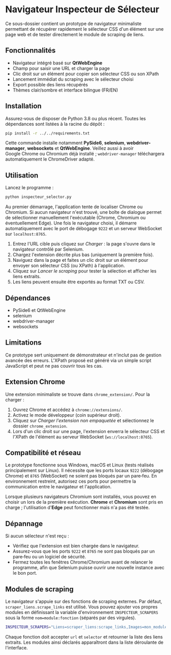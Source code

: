 # Navigateur Inspecteur de Sélecteur

Ce sous-dossier contient un prototype de navigateur minimaliste permettant de récupérer rapidement le sélecteur CSS d'un élément sur une page web et de tester directement le module de scraping de liens.

## Fonctionnalités

- Navigateur intégré basé sur **QtWebEngine**
- Champ pour saisir une URL et charger la page
- Clic droit sur un élément pour copier son sélecteur CSS ou son XPath
- Lancement immédiat du scraping avec le sélecteur choisi
- Export possible des liens récupérés
- Thèmes clair/sombre et interface bilingue (FR/EN)

## Installation

Assurez‑vous de disposer de Python 3.8 ou plus récent. Toutes les dépendances
sont listées à la racine du dépôt :

```bash
pip install -r ../../requirements.txt
```

Cette commande installe notamment **PySide6**, **selenium**,
**webdriver-manager**, **websockets** et **QtWebEngine**. Veillez aussi à avoir
Google Chrome ou Chromium déjà installé ; `webdriver-manager` téléchargera
automatiquement le ChromeDriver adapté.

## Utilisation

Lancez le programme :

```bash
python inspecteur_selector.py
```

Au premier démarrage, l'application tente de localiser Chrome ou Chromium.
Si aucun navigateur n'est trouvé, une boîte de dialogue permet de sélectionner
manuellement l'exécutable (Chrome, Chromium ou éventuellement Edge). Une fois le
navigateur choisi, il démarre automatiquement avec le port de débogage `9222` et
un serveur WebSocket sur `localhost:8765`.

1. Entrez l'URL cible puis cliquez sur *Charger* : la page s'ouvre dans le
   navigateur contrôlé par Selenium.
2. Chargez l'extension décrite plus bas (uniquement la première fois).
3. Naviguez dans la page et faites un clic droit sur un élément pour envoyer son
   sélecteur CSS (ou XPath) à l'application.
4. Cliquez sur *Lancer le scraping* pour tester la sélection et afficher les
   liens extraits.
5. Les liens peuvent ensuite être exportés au format TXT ou CSV.

## Dépendances

- PySide6 et QtWebEngine
- selenium
- webdriver-manager
- websockets

## Limitations

Ce prototype sert uniquement de démonstrateur et n'inclut pas de gestion avancée des erreurs. L'XPath proposé est généré via un simple script JavaScript et peut ne pas couvrir tous les cas.

## Extension Chrome

Une extension minimaliste se trouve dans `chrome_extension/`. Pour la charger :

1. Ouvrez Chrome et accédez à `chrome://extensions/`.
2. Activez le mode développeur (coin supérieur droit).
3. Cliquez sur *Charger l'extension non empaquetée* et sélectionnez le dossier `chrome_extension`.
4. Lors d'un clic droit sur une page, l'extension enverra le sélecteur CSS et l'XPath de l'élément au serveur WebSocket (`ws://localhost:8765`).

## Compatibilité et réseau

Le prototype fonctionne sous Windows, macOS et Linux (tests réalisés
principalement sur Linux). Il nécessite que les ports locaux
`9222` (débogage Chrome) et `8765` (WebSocket) ne soient pas bloqués par un
pare‑feu. En environnement restreint, autorisez ces ports pour permettre la
communication entre le navigateur et l'application.

Lorsque plusieurs navigateurs Chromium sont installés, vous pouvez en choisir un
lors de la première exécution. **Chrome** et **Chromium** sont pris en charge ;
l'utilisation d'**Edge** peut fonctionner mais n'a pas été testée.

## Dépannage

Si aucun sélecteur n'est reçu :

* Vérifiez que l'extension est bien chargée dans le navigateur.
* Assurez‑vous que les ports `9222` et `8765` ne sont pas bloqués par un
  pare‑feu ou un logiciel de sécurité.
* Fermez toutes les fenêtres Chrome/Chromium avant de relancer le programme,
  afin que Selenium puisse ouvrir une nouvelle instance avec le bon port.

## Modules de scraping

Le navigateur s'appuie sur des fonctions de scraping externes. Par défaut,
`scraper_liens.scrape_links` est utilisé. Vous pouvez ajouter vos propres
modules en définissant la variable d'environnement `INSPECTEUR_SCRAPERS` sous la
forme `nom=module:fonction` (séparés par des virgules).

```bash
INSPECTEUR_SCRAPERS="Liens=scraper_liens:scrape_links,Images=mon_module:grab"
```

Chaque fonction doit accepter `url` et `selector` et retourner la liste des
liens extraits. Les modules ainsi déclarés apparaîtront dans la liste déroulante
de l'interface.
